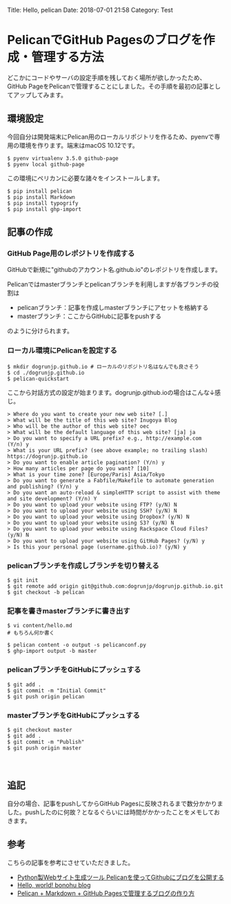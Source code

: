 Title: Hello, pelican
Date: 2018-07-01 21:58
Category: Test

# PelicanでGitHub Pagesのブログを作成・管理する方法

どこかにコードやサーバの設定手順を残しておく場所が欲しかったため、
GitHub PageをPelicanで管理することにしました。その手順を最初の記事としてアップしてみます。

## 環境設定
今回自分は開発端末にPelican用のローカルリポジトリを作るため、pyenvで専用の環境を作ります。端末はmacOS 10.12です。

```
$ pyenv virtualenv 3.5.0 github-page
$ pyenv local github-page
```
この環境にペリカンに必要な諸々をインストールします。

```
$ pip install pelican$ pip install Markdown$ pip install typogrify$ pip install ghp-import
```

## 記事の作成

### GitHub Page用のレポジトリを作成する
GitHubで新規に"githubのアカウント名.github.io"のレポジトリを作成します。

Pelicanではmasterブランチとpelicanブランチを利用しますが各ブランチの役割は

- pelicanブランチ：記事を作成しmasterブランチにアセットを格納する
- masterブランチ：ここからGitHubに記事をpushする

のように分けられます。

### ローカル環境にPelicanを設定する

```
$ mkdir dogrunjp.github.io # ローカルのリポジトリ名はなんでも良さそう
$ cd ./dogrunjp.github.io
$ pelican-quickstart
```

ここから対話方式の設定が始まります。dogrunjp.github.ioの場合はこんな↓感じ。

```
> Where do you want to create your new web site? [.] > What will be the title of this web site? Inugoya Blog> Who will be the author of this web site? oec> What will be the default language of this web site? [ja] ja> Do you want to specify a URL prefix? e.g., http://example.com   (Y/n) y> What is your URL prefix? (see above example; no trailing slash) https://dogrunjp.github.io> Do you want to enable article pagination? (Y/n) y> How many articles per page do you want? [10] > What is your time zone? [Europe/Paris] Asia/Tokyo> Do you want to generate a Fabfile/Makefile to automate generation and publishing? (Y/n) y> Do you want an auto-reload & simpleHTTP script to assist with theme and site development? (Y/n) Y> Do you want to upload your website using FTP? (y/N) N> Do you want to upload your website using SSH? (y/N) N> Do you want to upload your website using Dropbox? (y/N) N> Do you want to upload your website using S3? (y/N) N> Do you want to upload your website using Rackspace Cloud Files? (y/N) N> Do you want to upload your website using GitHub Pages? (y/N) y> Is this your personal page (username.github.io)? (y/N) y
```

### pelicanブランチを作成しブランチを切り替える

```
$ git init$ git remote add origin git@github.com:dogrunjp/dogrunjp.github.io.git
$ git checkout -b pelican
```

### 記事を書きmasterブランチに書き出す

```
$ vi content/hello.md
# もちろん何か書く

$ pelican content -o output -s pelicanconf.py$ ghp-import output -b master
```

### pelicanブランチをGitHubにプッシュする

```
$ git add .$ git commit -m "Initial Commit"$ git push origin pelican
```

### masterブランチをGitHubにプッシュする

```
$ git checkout master$ git add .$ git commit -m "Publish"$ git push origin master
```
　
## 追記
自分の場合、記事をpushしてからGitHub Pagesに反映されるまで数分かかりました。pushしたのに何故？となるぐらいには時間がかかったことをメモしておきます。

## 参考
こちらの記事を参考にさせていただきました。

- [Python製Webサイト生成ツール Pelicanを使ってGithubにブログを公開する](https://qiita.com/akimach/items/dfcac164ac5669a6378e)- [Hello, world! bonohu blog](https://bonohu.github.io/hello-world.html)- [Pelican + Markdown + GitHub Pagesで管理するブログの作り方](https://blog.sotm.jp/2014/01/04/Pelican-Markdown-GithubPages-install-guide/)
